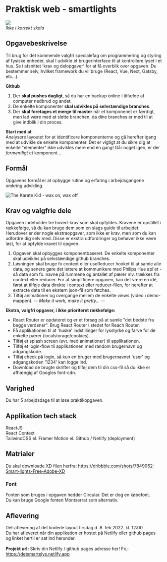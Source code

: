 # Praktisk web - smartlights

![](https://github.com/rts-cmk-opgaver/praktikperiode-smartlights/blob/main/ctrlpanel.png)
<br>*Ikke i korrekt skala*

## Opgavebeskrivelse

Til brug for det kommende valgfri specialefag om programmering og styring af fysiske enheder, skal I udvikle et brugerinterface til at kontrollere lyset i et hus. Se i afsnittet 'krav og delopgaver' for at få overblik over opgaven. 
Du bestemmer selv, hvilket framework du vil bruge (React, Vue, Next, Gatsby, etc...). 

**Github**<br>
   1. Der **skal pushes dagligt**, så du har en backup online i tilfælde af computer nedbrud og andet. 
   2. De enkelte komponenter **skal udvikles på selvstændige branches**.
   3. Der **skal foretages et merge til master** når et komponenet er færdigt, men lad være med at slette branchen, da dine branches er med til at give indblik i din proces.
   

**Start med at**<br>
Analysere layoutet for at identificere komponenterne og gå herefter igang med at udvikle de enkelte komponenter. Det er vigtigt at du sikre dig at enkelte "elementer" ikke udvikles mere end én gang! Går noget igen, er der *formentligt* et komponent...

## Formål
Opgavens formål er at opbygge rutine og erfaring i arbejdsgangene omkring udvikling.

![The Karate Kid - wax on, wax off](https://github.com/rts-cmk-opgaver/praktikperiode-uicomponents/blob/master/giphy.gif)

## Krav og valgfrie dele
Opgaven indeholder tre hoved-krav som skal opfyldes. Kravene er opstillet i rækkefølge, så du kan bruge dem som en slags guide til arbejdet. Herudover er der nogle ekstraopgaver, som ikke er krav, men som du kan udfordre dig selv med. Disse er ekstra udfordringer og behøver ikke være løst, for at opfylde kravet til opgven.

  1. Opgaven skal opbygges komponentbaseret. De enkelte komponenter skal udvikles på selvstændige github branches.
  2. Løsningen skal bruge fx context eller useReducer hooket til at samle alle data, og senere gøre det lettere at kommunikere med Philips Hue api'et - så data som fx. navne på rummene og antallet af pærer mv. trækkes fra context eller reducer.
  For at simplificere opgaven, kan det være en idé, først at tilføje data direkte i context eller reducer-filen, for herefter at extracte data til en ekstern json-fil som fetches.
  3. Tilføj animationer og overgange mellem de enkelte views (video i demo-mappen).  *-- Make it work, make it pretty... --*
  
  **Ekstra, valgfri opgaver, i ikke prioriteret rækkefølge:** 
  * React Router er opdateret og er et forsøg på at samle "det bedste fra begge verdener". Brug React Router i stedet for Reach Router.
  * Få applikationen til at 'huske' indstillinger for lysstyrke og farve for de enkelte pærer (localstorage/cookies).
  * Tilføj et splash screen (evt. med animationer) til applikationen.
  * Tilføj et login-flow til applikationen med random brugernavn og adgangskode.
  * Tilføj check på login, så kun en bruger med brugernavnet 'user' og adgangskoden '1234' kan logge ind.
  * Download de brugte skrifter og tilføj dem til din css-fil så du ikke er afhængig af Googles font-cdn.
  
## Varighed
Du har 5 arbejdsdage til at løse praktikopgaven.

## Applikation tech stack
ReactJS<br>
React Context<br>
TailwindCSS el.
Framer Motion el.
Github / Netlify (deployment)<br>

## Matrialer
Du skal downloade XD filen herfra: https://dribbble.com/shots/7849062-Smart-lights-Free-Adobe-XD

### Font
Fonten som bruges i opgaven hedder Circular. Det er dog en købefont. <br>Du kan bruge Google fonten Montserrat som alternativ.

## Aflevering
Del-aflevering af det kodede layout tirsdag d. 8. feb 2022. kl. 12:00<br>
Du har afleveret når din applikation er hostet på Netlify eller github pages og linket hertil er sat ind herunder.<br><br>
**Projekt url:** Skriv din Netlify / github pages adresse her! Fx.: https://detsmartelys.netlify.app

